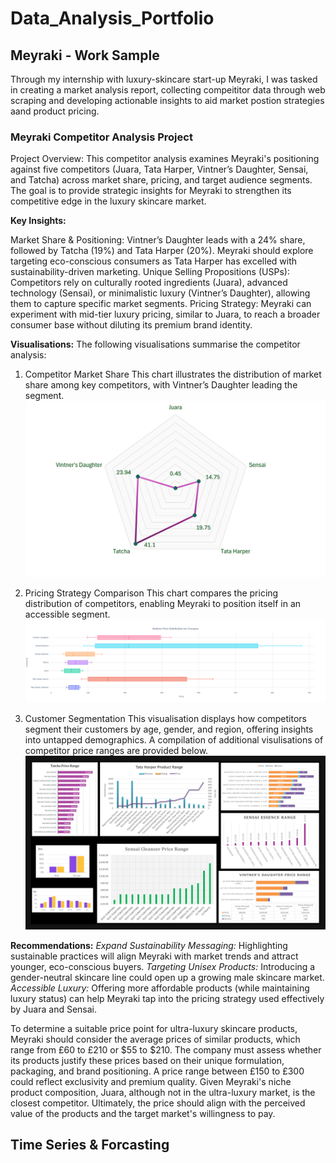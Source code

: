 # Data_Analysis_Portfolio

## Meyraki - Work Sample
Through my internship with luxury-skincare start-up Meyraki, I was tasked in creating a market analysis report, collecting compeititor data through web scraping and developing actionable insights to aid market postion strategies aand product pricing. 
### Meyraki Competitor Analysis Project

Project Overview: This competitor analysis examines Meyraki's positioning against five competitors (Juara, Tata Harper, Vintner’s Daughter, Sensai, and Tatcha) across market share, pricing, and target audience segments. The goal is to provide strategic insights for Meyraki to strengthen its competitive edge in the luxury skincare market.

**Key Insights:**

Market Share & Positioning: Vintner’s Daughter leads with a 24% share, followed by Tatcha (19%) and Tata Harper (20%). Meyraki should explore targeting eco-conscious consumers as Tata Harper has excelled with sustainability-driven marketing.
Unique Selling Propositions (USPs): Competitors rely on culturally rooted ingredients (Juara), advanced technology (Sensai), or minimalistic luxury (Vintner’s Daughter), allowing them to capture specific market segments.
Pricing Strategy: Meyraki can experiment with mid-tier luxury pricing, similar to Juara, to reach a broader consumer base without diluting its premium brand identity.

**Visualisations:**
The following visualisations summarise the competitor analysis:

1. Competitor Market Share
This chart illustrates the distribution of market share among key competitors, with Vintner’s Daughter leading the segment.
![Market Share Chart](Data/market_share.jpg)

2. Pricing Strategy Comparison
This chart compares the pricing distribution of competitors, enabling Meyraki to position itself in an accessible segment.
![Price Distribution Chart](Data/newplot.png)

3. Customer Segmentation
This visualisation displays how competitors segment their customers by age, gender, and region, offering insights into untapped demographics. A compilation of additional visulisations of competitor price ranges are provided below. 
![Compilation](Data/collated_vis-1.png)

**Recommendations:**
*Expand Sustainability Messaging:* Highlighting sustainable practices will align Meyraki with market trends and attract younger, eco-conscious buyers.
*Targeting Unisex Products:* Introducing a gender-neutral skincare line could open up a growing male skincare market.
*Accessible Luxury:* Offering more affordable products (while maintaining luxury status) can help Meyraki tap into the pricing strategy used effectively by Juara and Sensai.

To determine a suitable price point for ultra-luxury skincare products, Meyraki should consider the average prices of similar products, which range from £60 to £210 or $55 to $210. The company must assess whether its products justify these prices based on their unique formulation, packaging, and brand positioning. A price range between £150 to £300 could reflect exclusivity and premium quality. Given Meyraki's niche product composition, Juara, although not in the ultra-luxury market, is the closest competitor. Ultimately, the price should align with the perceived value of the products and the target market's willingness to pay.


## Time Series & Forcasting
